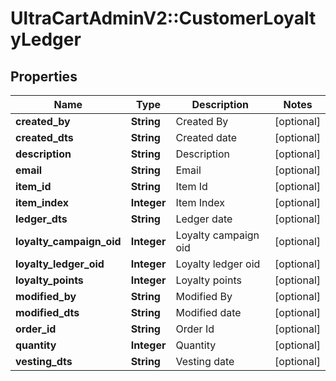 # UltraCartAdminV2::CustomerLoyaltyLedger

## Properties
Name | Type | Description | Notes
------------ | ------------- | ------------- | -------------
**created_by** | **String** | Created By | [optional] 
**created_dts** | **String** | Created date | [optional] 
**description** | **String** | Description | [optional] 
**email** | **String** | Email | [optional] 
**item_id** | **String** | Item Id | [optional] 
**item_index** | **Integer** | Item Index | [optional] 
**ledger_dts** | **String** | Ledger date | [optional] 
**loyalty_campaign_oid** | **Integer** | Loyalty campaign oid | [optional] 
**loyalty_ledger_oid** | **Integer** | Loyalty ledger oid | [optional] 
**loyalty_points** | **Integer** | Loyalty points | [optional] 
**modified_by** | **String** | Modified By | [optional] 
**modified_dts** | **String** | Modified date | [optional] 
**order_id** | **String** | Order Id | [optional] 
**quantity** | **Integer** | Quantity | [optional] 
**vesting_dts** | **String** | Vesting date | [optional] 


